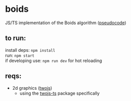 # boids
JS/TS implementation of the Boids algorithm ([pseudocode](http://www.vergenet.net/~conrad/boids/pseudocode.html))

## to run:
install deps: `npm install`  
run: `npm start`  
if developing use: `npm run dev` for hot reloading

## reqs:
- 2d graphics ([twojs](https://two.js.org/))
    - using the [twojs-ts](https://www.npmjs.com/package/twojs-ts) package specifically